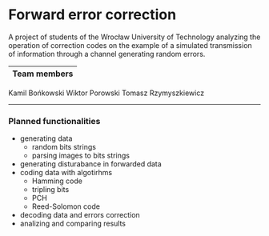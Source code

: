 # Forward error correction
A project of students of the Wrocław University of Technology analyzing the operation of correction codes on the example of a simulated transmission of information through a channel generating random errors.

| Team members |
| ------------ |
Kamil Bońkowski
Wiktor Porowski
Tomasz Rzymyszkiewicz

---

### Planned functionalities
- generating data
  - random bits strings
  - parsing images to bits strings
- generating disturabance in forwarded data
- coding data with algotirhms
  - Hamming code
  - tripling bits
  - PCH
  - Reed-Solomon code
- decoding data and errors correction
- analizing and comparing results